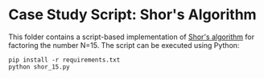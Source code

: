# Case Study Script: Shor's Algorithm

This folder contains a script-based implementation of [Shor's algorithm](https://epubs.siam.org/doi/abs/10.1137/S0036144598347011) for factoring the number N=15.
The script can be executed using Python:

```
pip install -r requirements.txt
python shor_15.py
```
